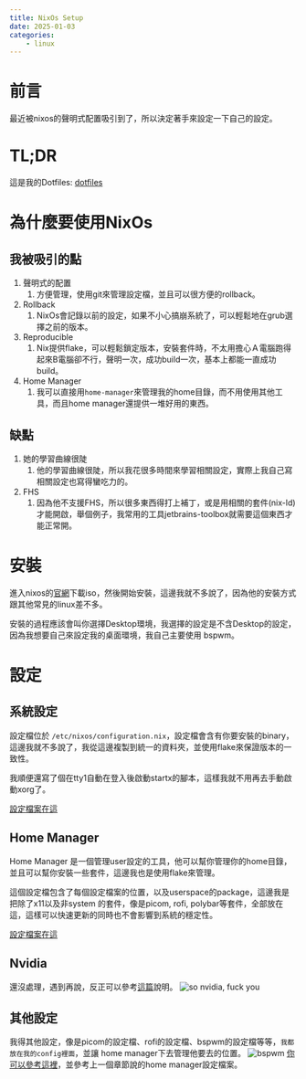 ```yaml
---
title: NixOs Setup
date: 2025-01-03
categories:
    - linux
---
```


# 前言

最近被nixos的聲明式配置吸引到了，所以決定著手來設定一下自己的設定。

# TL;DR

這是我的Dotfiles: [dotfiles](https://github.com/bloodnighttw/dotfile)

# 為什麼要使用NixOs

## 我被吸引的點
1. 聲明式的配置
   1. 方便管理，使用git來管理設定檔，並且可以很方便的rollback。
2. Rollback
   1. NixOs會記錄以前的設定，如果不小心搞崩系統了，可以輕鬆地在grub選擇之前的版本。
3. Reproducible
   1. Nix提供flake，可以輕鬆鎖定版本，安裝套件時，不太用擔心Ａ電腦跑得起來B電腦卻不行，聲明一次，成功build一次，基本上都能一直成功build。
4. Home Manager
   1. 我可以直接用`home-manager`來管理我的home目錄，而不用使用其他工具，而且home manager還提供一堆好用的東西。

## 缺點
1. 她的學習曲線很陡
   1. 他的學習曲線很陡，所以我花很多時間來學習相關設定，實際上我自己寫相關設定也寫得蠻吃力的。
2. FHS
   1. 因為他不支援FHS，所以很多東西得打上補丁，或是用相關的套件(nix-ld)才能開啟，舉個例子，我常用的工具jetbrains-toolbox就需要這個東西才能正常開。

# 安裝
進入nixos的[官網](https://nixos.org/)下載iso，然後開始安裝，這邊我就不多說了，因為他的安裝方式跟其他常見的linux差不多。

安裝的過程應該會叫你選擇Desktop環境，我選擇的設定是不含Desktop的設定，因為我想要自己來設定我的桌面環境，我自己主要使用 bspwm。

# 設定

## 系統設定
設定檔位於 `/etc/nixos/configuration.nix`，設定檔會含有你要安裝的binary，這邊我就不多說了，我從這邊複製到統一的資料夾，並使用flake來保證版本的一致性。

我順便還寫了個在tty1自動在登入後啟動startx的腳本，這樣我就不用再去手動啟動xorg了。

[設定檔案在這](https://github.com/bloodnighttw/dotfile/blob/main/nixos/configuration.nix)

## Home Manager
Home Manager 是一個管理user設定的工具，他可以幫你管理你的home目錄，並且可以幫你安裝一些套件，這邊我也是使用flake來管理。

這個設定檔包含了每個設定檔案的位置，以及userspace的package，這邊我是把除了x11以及非system 的套件，像是picom, rofi, polybar等套件，全部放在這，這樣可以快速更新的同時也不會影響到系統的穩定性。

[設定檔案在這](https://github.com/bloodnighttw/dotfile/blob/main/home-manager/home.nix)

## Nvidia
還沒處理，遇到再說，反正可以參考[這篇](https://nixos.wiki/wiki/Nvidia)說明。
![so nvidia, fuck you](https://i.imgur.com/NqhBNru.jpeg)


## 其他設定

我得其他設定，像是picom的設定檔、rofi的設定檔、bspwm的設定檔等等，`我都放在我的config裡面`，並讓 home manager下去管理他要去的位置。
![bspwm](https://i.imgur.com/5k5zpxH.jpeg)
[你可以參考這裡](https://github.com/bloodnighttw/dotfile/tree/main/config)，並參考上一個章節說的home manager設定檔案。